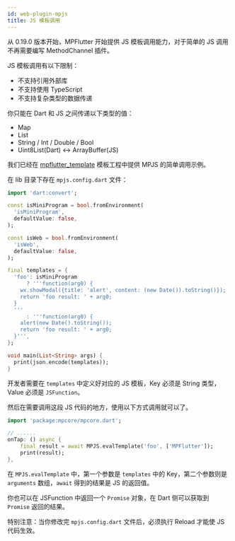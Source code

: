 ```yaml
---
id: web-plugin-mpjs
title: JS 模板调用
---
```


从 0.19.0 版本开始，MPFlutter 开始提供 JS 模板调用能力，对于简单的 JS 调用不再需要编写 MethodChannel 插件。

JS 模板调用有以下限制：

- 不支持引用外部库
- 不支持使用 TypeScript
- 不支持复杂类型的数据传递

你只能在 Dart 和 JS 之间传递以下类型的值：

- Map
- List
- String / Int / Double / Bool
- Uint8List(Dart) <-> ArrayBuffer(JS)

我们已经在 [mpflutter_template](https://github.com/mpflutter/mpflutter_template) 模板工程中提供 MPJS 的简单调用示例。

在 lib 目录下存在 `mpjs.config.dart` 文件：

```dart
import 'dart:convert';

const isMiniProgram = bool.fromEnvironment(
  'isMiniProgram',
  defaultValue: false,
);

const isWeb = bool.fromEnvironment(
  'isWeb',
  defaultValue: false,
);

final templates = {
  'foo': isMiniProgram
      ? '''function(arg0) {
    wx.showModal({title: 'alert', content: (new Date()).toString()});
    return 'foo result: ' + arg0;
  }
  '''
      : '''function(arg0) {
    alert(new Date().toString());
    return 'foo result: ' + arg0;
  }''',
};

void main(List<String> args) {
  print(json.encode(templates));
}
```

开发者需要在 `templates` 中定义好对应的 JS 模板，Key 必须是 String 类型，Value 必须是 `JSFunction`。

然后在需要调用这段 JS 代码的地方，使用以下方式调用就可以了。

```dart
import 'package:mpcore/mpcore.dart';

// ......
onTap: () async {
    final result = await MPJS.evalTemplate('foo', ['MPFlutter']);
    print(result);
},

```

在 `MPJS.evalTemplate` 中，第一个参数是 `templates` 中的 Key，第二个参数则是 `arguments` 数组，`await` 得到的结果是 JS 的返回值。

你也可以在 JSFunction 中返回一个 `Promise` 对象，在 Dart 侧可以获取到 `Promise` 返回的结果。

特别注意：当你修改完 `mpjs.config.dart` 文件后，必须执行 Reload 才能使 JS 代码生效。